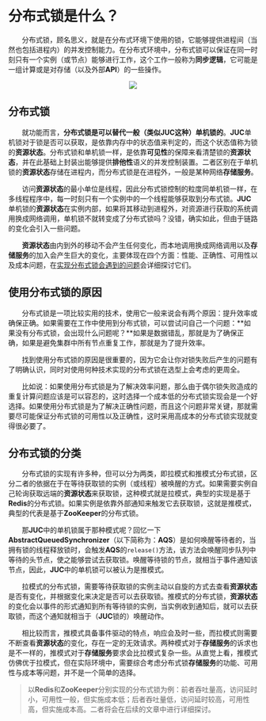 # 分布式锁是什么？

&nbsp;&nbsp;&nbsp;&nbsp;&nbsp;&nbsp;&nbsp;分布式锁，顾名思义，就是在分布式环境下使用的锁，它能够提供进程间（当然也包括进程内）的并发控制能力。在分布式环境中，分布式锁可以保证在同一时刻只有一个实例（或节点）能够进行工作，这个工作一般称为**同步逻辑**，它可能是一组计算或是对存储（以及外部**API**）的一些操作。

<center>
<img src="https://weipeng2k.github.io/hot-wind/resources/distribute-lock-brief-summary/distribute-lock-distribute.jpg">
</center>

## 分布式锁

&nbsp;&nbsp;&nbsp;&nbsp;&nbsp;&nbsp;&nbsp;就功能而言，**分布式锁是可以替代一般（类似JUC这种）单机锁的**。**JUC**单机锁对于锁是否可以获取，是依靠内存中的状态值来判定的，而这个状态值称为锁的**资源状态**。分布式锁和单机锁一样，是依靠**可见性**的保障来看清楚锁的**资源状态**，并在此基础上封装出能够提供**排他性**语义的并发控制装置。二者区别在于单机锁的**资源状态**存储在进程内，而分布式锁是在进程外，一般是某种网络**存储服务**。

&nbsp;&nbsp;&nbsp;&nbsp;&nbsp;&nbsp;&nbsp;访问**资源状态**的最小单位是线程，因此分布式锁控制的粒度同单机锁一样，在多线程程序中，每一时刻只有一个实例中的一个线程能够获取到分布式锁。**JUC**单机锁的**资源状态**在实例内部，如果将其移动到进程外，对资源进行获取的系统调用换成网络调用，单机锁不就转变成了分布式锁吗？没错，确实如此，但由于链路的变化会引入一些问题。

&nbsp;&nbsp;&nbsp;&nbsp;&nbsp;&nbsp;&nbsp;**资源状态**由内到外的移动不会产生任何变化，而本地调用换成网络调用以及**存储服务**的加入会产生巨大的变化，主要体现在四个方面：性能、正确性、可用性以及成本问题，在[实现分布式锁会遇到的问题](https://weipeng2k.github.io/hot-wind/book/distribute-lock-problem.html)会详细探讨它们。

## 使用分布式锁的原因

&nbsp;&nbsp;&nbsp;&nbsp;&nbsp;&nbsp;&nbsp;分布式锁是一项比较实用的技术，使用它一般来说会有两个原因：提升效率或确保正确。如果需要在工作中使用到分布式锁，可以尝试问自己一个问题：**如果没有分布式锁，会出现什么问题呢？**如果是数据错乱，那就是为了确保正确，如果是避免集群中所有节点重复工作，那就是为了提升效率。

&nbsp;&nbsp;&nbsp;&nbsp;&nbsp;&nbsp;&nbsp;找到使用分布式锁的原因是很重要的，因为它会让你对锁失败后产生的问题有了明确认识，同时对使用何种技术实现的分布式锁在选型上会考虑的更周全。

&nbsp;&nbsp;&nbsp;&nbsp;&nbsp;&nbsp;&nbsp;比如说：如果使用分布式锁是为了解决效率问题，那么由于偶尔锁失败造成的重复计算问题应该是可以容忍的，这时选择一个成本低的分布式锁实现会是一个好选择。如果使用分布式锁是为了解决正确性问题，而且这个问题非常关键，那就需要尽可能保证分布式锁的可用性以及正确性，这时采用高成本的分布式锁实现就变得很必要了。

## 分布式锁的分类

&nbsp;&nbsp;&nbsp;&nbsp;&nbsp;&nbsp;&nbsp;分布式锁的实现有许多种，但可以分为两类，即拉模式和推模式分布式锁，区分二者的依据在于在等待获取锁的实例（或线程）被唤醒的方式。如果需要实例自己轮询获取远端的**资源状态**来获取锁，这种模式就是拉模式，典型的实现是基于**Redis**的分布式锁。如果实例是依靠外部通知来触发它去获取锁，这就是推模式，典型的代表是基于**ZooKeeper**的分布式锁。

&nbsp;&nbsp;&nbsp;&nbsp;&nbsp;&nbsp;&nbsp;那**JUC**中的单机锁属于那种模式呢？回忆一下**AbstractQueuedSynchronizer**（以下简称为：**AQS**）是如何唤醒等待者的，当拥有锁的线程释放锁时，会触发**AQS**的`release()`方法，该方法会唤醒同步队列中等待的头节点，使之能够尝试去获取锁。唤醒等待锁的节点，就相当于事件通知该节点，因此，**JUC**中的单机锁可以被认为是推模式。

&nbsp;&nbsp;&nbsp;&nbsp;&nbsp;&nbsp;&nbsp;拉模式的分布式锁，需要等待获取锁的实例主动以自旋的方式去查看**资源状态**是否有变化，并根据变化来决定是否可以去获取锁。推模式的分布式锁，**资源状态**的变化会以事件的形式通知到所有等待锁的实例，当实例收到通知后，就可以去获取锁，而这个通知就相当于（**JUC**锁的）唤醒动作。

&nbsp;&nbsp;&nbsp;&nbsp;&nbsp;&nbsp;&nbsp;相比较而言，推模式具备事件驱动的特点，响应会及时一些，而拉模式则需要不断查看**资源状态**的变化，存在一定的无效请求。两种模式对于**存储服务**的诉求也是不一样的，推模式对于**存储服务**要求会比拉模式复杂一些。从直觉上看，推模式仿佛优于拉模式，但在实际环境中，需要综合考虑分布式锁**存储服务**的功能、可用性与成本等问题，并不是一个简单的选择。

> 以**Redis**和**ZooKeeper**分别实现的分布式锁为例：前者吞吐量高，访问延时小，可用性一般，但实施成本低；后者吞吐量低，访问延时较高，可用性高，但实施成本高。二者将会在后续的文章中进行详细探讨。
